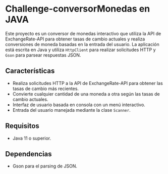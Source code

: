 # Challenge-conversorMonedas en JAVA


Este proyecto es un conversor de monedas interactivo que utiliza la API de ExchangeRate-API para obtener tasas de cambio actuales y realiza conversiones de moneda basadas en la entrada del usuario. La aplicación está escrita en Java y utiliza `HttpClient` para realizar solicitudes HTTP y `Gson` para parsear respuestas JSON.

## Características

- Realiza solicitudes HTTP a la API de ExchangeRate-API para obtener las tasas de cambio más recientes.
- Convierte cualquier cantidad de una moneda a otra según las tasas de cambio actuales.
- Interfaz de usuario basada en consola con un menú interactivo.
- Entrada del usuario manejada mediante la clase `Scanner`.

## Requisitos

- Java 11 o superior.

## Dependencias
- Gson para el parsing de JSON.
